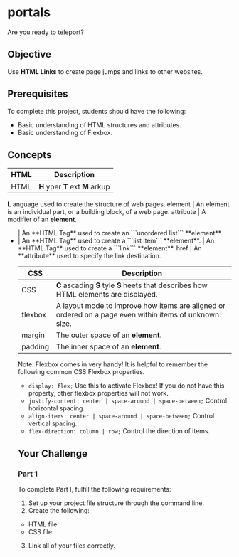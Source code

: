 # portals

Are you ready to teleport?

## Objective

Use **HTML Links** to create page jumps and links to other websites.

## Prerequisites

To complete this project, students should have the following:  
* Basic understanding of HTML structures and attributes.
* Basic understanding of Flexbox.

## Concepts

HTML | Description
-----|------------
HTML | **H** yper **T** ext **M** arkup
**L** anguage used to create the structure of web pages.
element | An element is an individual part, or a building block, of a web page.
attribute | A modifier of an **element**.
<ul> | An **HTML Tag** used to create an ```unordered list``` **element**.
<li> | An **HTML Tag** used to create a ```list item``` **element**.
<a> | An **HTML Tag** used to create a ```link``` **element**.
href | An **attribute** used to specify the link destination.

CSS | Description
----|------------
CSS | **C** ascading **S** tyle **S** heets that describes how HTML elements are displayed.
flexbox | A layout mode to improve how items are aligned or ordered on a page even within items of unknown size.
margin |  The outer space of an **element**.
padding | The inner space of an **element**.

Note: Flexbox comes in very handy! It is helpful to remember the following common CSS Flexbox properties.
* ```display: flex;``` Use this to activate Flexbox! If you do not have this property, other flexbox properties will not work.
* ```justify-content: center | space-around | space-between;``` Control horizontal spacing.
* ```align-items: center | space-around | space-between;``` Control vertical spacing.
* ```flex-direction: column | row;``` Control the direction of items.

## Your Challenge

### Part 1

To complete Part I, fulfill the following requirements:
1. Set up your project file structure through the command line.
2. Create the following:
* HTML file
* CSS file
3. Link all of your files correctly.
